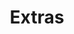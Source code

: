 ---
title: "Extras"
type: docs
menu:
    apunte:
        identifier: "apunte-extras"
        
weight: 70 # Las secciones se ordenan de forma ascendente por su peso
---